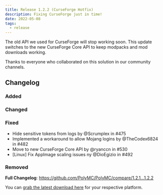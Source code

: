 ```yaml
---
title: Release 1.2.2 (CurseForge Hotfix)
description: Fixing CurseForge just in time!
date: 2022-05-08
tags:
  - release
---
```

The old API we used for CurseForge will stop working soon.
This update switches to the new CurseForge Core API to keep modpacks and mod downloads working.

Thanks to everyone who collaborated on this solution in our community channels.

## Changelog

### Added

### Changed

### Fixed
- Hide sensitive tokens from logs by @Scrumplex in #475
- Implemented a workaround to allow Mojang logins by @TheCodex6824 in #482
- Move to new CurseForge Core API by @ryanccn in #530
- [Linux] Fix AppImage scaling issues ny @DioEgizio in #492

### Removed

**Full Changelog**: https://github.com/PolyMC/PolyMC/compare/1.2.1...1.2.2

You can [grab the latest download here](/download) for your respective platform.

